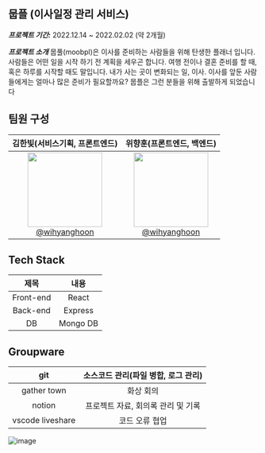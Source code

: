 ## 뭅플 (이사일정 관리 서비스)


***프로젝트 기간:*** 2022.12.14 ~ 2022.02.02 (약 2개월)

***프로젝트 소개***
뭅풀(moobpl)은 이사를 준비하는 사람들을 위해 탄생한 플래너 입니다. 
사람들은 어떤 일을 시작 하기 전 계획을 세우곤 합니다.
여행 전이나 결혼 준비를 할 때, 혹은 하루를 시작할 때도 말입니다. 
내가 사는 곳이 변화되는 일, 이사. 
이사를 앞둔 사람들에게는 얼마나 많은 준비가 필요할까요?
뭅플은 그런 분들을 위해 출발하게 되었습니다

## 팀원 구성
| **김한빛(서비스기획, 프론트엔드)** | **위향훈(프론트엔드, 백엔드)** |
| :------: |  :------: |
| [<img src="https://user-images.githubusercontent.com/66665468/221135646-c6102967-54a3-4361-8a74-931855330348.jpg" width=150> <br/> @wihyanghoon](https://github.com/wihyanghoon) | [<img src="https://user-images.githubusercontent.com/66665468/221135646-c6102967-54a3-4361-8a74-931855330348.jpg" width=150> <br/> @wihyanghoon](https://github.com/wihyanghoon) | 

## Tech Stack
|제목|내용|
|:---:|:---:|
|Front-end|React|
|Back-end|Express|
|DB|Mongo DB|

## Groupware
|git|소스코드 관리(파일 병합, 로그 관리)|
|:---:|:---:|
|gather town|화상 회의|
|notion|프로젝트 자료, 회의록 관리 및 기록|
|vscode liveshare|코드 오류 협업|

![image](https://user-images.githubusercontent.com/66665468/221137988-c8fa2d5f-b40a-4552-aa73-4932e1bf6d6d.png)
